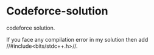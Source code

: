 # Codeforce-solution
codeforce solution.

If you face any compilation error in my solution then add //#include<bits/stdc++.h>//.

